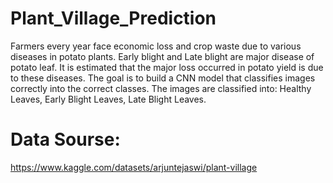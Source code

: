 # Plant_Village_Prediction

Farmers every year face economic loss and crop waste due to various diseases in potato plants. Early blight and Late blight are major disease of potato leaf. It is estimated that the major loss occurred in potato yield is due to these diseases. The goal is to build a CNN model that classifies images correctly into the correct classes. The images are classified into: Healthy Leaves, Early Blight Leaves, Late Blight Leaves. 


# Data Sourse: 

https://www.kaggle.com/datasets/arjuntejaswi/plant-village


